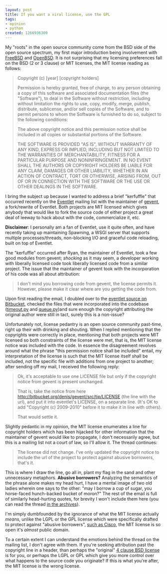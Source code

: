 ```yaml
--- 
layout: post
title: If you want a viral license, use the GPL
tags: 
- opinion
- python
created: 1266936300
---
```

My "roots" in the open source community come from the BSD side of the open source spectrum, my first major introduction being involvement with <a id="aptureLink_Z6pelwUEYA" href="http://en.wikipedia.org/wiki/FreeBSD">FreeBSD</a> and <a id="aptureLink_ZXZxVq5WFh" href="http://en.wikipedia.org/wiki/OpenBSD">OpenBSD</a>. It is not surprising that my licensing preferences fall on the BSD (2 or 3 clause) or MIT licenses, the MIT license reading as follows:<blockquote><p>Copyright (c) [year] [copyright holders]
<p>
Permission is hereby granted, free of charge, to any person obtaining a copy
of this software and associated documentation files (the "Software"), to deal
in the Software without restriction, including without limitation the rights
to use, copy, modify, merge, publish, distribute, sublicense, and/or sell
copies of the Software, and to permit persons to whom the Software is
furnished to do so, subject to the following conditions:
<p>
The above copyright notice and this permission notice shall be included in
all copies or substantial portions of the Software.
<p>
THE SOFTWARE IS PROVIDED "AS IS", WITHOUT WARRANTY OF ANY KIND, EXPRESS OR
IMPLIED, INCLUDING BUT NOT LIMITED TO THE WARRANTIES OF MERCHANTABILITY,
FITNESS FOR A PARTICULAR PURPOSE AND NONINFRINGEMENT. IN NO EVENT SHALL THE
AUTHORS OR COPYRIGHT HOLDERS BE LIABLE FOR ANY CLAIM, DAMAGES OR OTHER
LIABILITY, WHETHER IN AN ACTION OF CONTRACT, TORT OR OTHERWISE, ARISING FROM,
OUT OF OR IN CONNECTION WITH THE SOFTWARE OR THE USE OR OTHER DEALINGS IN
THE SOFTWARE.</blockquote>

I bring the subject up because I wanted to address a brief "kerfuffle" that occurred recently on the <a id="aptureLink_0mMM3DzSHh" href="http://eventlet.net/">Eventlet</a> mailing list with the maintainer of <a id="aptureLink_BWth7wZxHe" href="http://www.gevent.org/">gevent</a>, a fork/rewrite of Eventlet. Both projects are MIT licensed which gives anybody that would like to fork the source code of either project a great deal of leeway to hack about with the code, commercialize it, etc.
<!--break-->
**Disclaimer**: I personally am a fan of Eventlet, use it quite often, and have recently taking up maintaining Spawning, a WSGI server that supports multiple processes/threads, non-blocking I/O and graceful code reloading, built on top of Eventlet.

The "kerfuffle" occurred after Ryan, the maintainer of Eventlet, took a few good modules from gevent; *shocking* as it may seem, a developer working with liberally licensed code took liberally licensed code from a similar project. The issue that the maintainer of gevent took with the incorporation of his code was all about attribution:

> I don't mind you borrowing code from gevent, the license permits it. However, please make it clear where are you getting the code from.

Upon first reading the email, I doubled over to the [eventlet source on Bitbucket](http://bitbucket.org/which_linden/eventlet/), checked the files that were incorporated into the codebase ([timeout.py](http://bitbucket.org/which_linden/eventlet/src/tip/eventlet/timeout.py) and [queue.py](http://bitbucket.org/which_linden/eventlet/src/tip/eventlet/queue.py))and sure enough the copyright attributing the original author were still in tact, surely this is a non-issue?

Unfortunately not, license pedantry is an open source community past-time, right up their with drinking and shouting. When I replied mentioning that the copyrights were correctly in place, mentioning that both projects were MIT licensed so both constraints of the license were met, that is, the MIT license notice was included with the code. In essence the disagreement revolves around what the phrase "this permission notice shall be included" entail, my interpretation of the license is such that the MIT license itself shall be included, not the specific file with additions from one project to another; after sending off my mail, I received the following reply:

> Ok, it's acceptable to use one LICENSE file but only if the copyright notice from gevent is present unchanged.
> 
> That is, take the notice from here http://bitbucket.org/denis/gevent/src/tip/LICENSE (the line with the url), and put it into eventlet's LICENSE, on a separate line. (It's OK to add "Copyright (c) 2009-2010" before it to make it in line with others).
> 
> That would settle it.

Slightly pedantic in my opinion, the MIT license enumerates a line for copyright holders which has been hijacked for other information that the maintainer of gevent would like to propagate, I don't necessarily agree, but this is a mailing list not a court of law, so I'll allow it. The thread continues:

> The license did not change. I've only updated the copyright notice to include the url of the project to protect against abusive borrowers, that's it.

This is where I draw the line, go all in, plant my flag in the sand and other unnecessary metaphors. **Abusive borrowers?** Analyzing the semantics of the phrase alone makes my head hurt, I have a mental image of two old ladies wherein one says to the other: "may I borrow a cup of sugar, you horse-faced hunch-backed bucket of moron?" The rest of the email is full of similarly head-hurting quotes, for brevity I won't include them here (you can read the thread [in the archives](https://lists.secondlife.com/pipermail/eventletdev/2010-February/000731.html)).

I'm simply dumbfounded by the ignorance of what the MIT license actually *means*, unlike the LGPL or the GPL license which were specifically drafted to protect against "abusive borrowers", <a id="aptureLink_grMTA0vhuq" href="http://lwn.net/Articles/51570/">such as Cisco</a>, the MIT license is so open it's *almost* public domain. 

To a certain extent I can understand the emotions behind the thread on the mailing list, I don't agree with them. If you're seeking attribution past the copyright line in a header, than perhaps the "original" [4 clause BSD license](http://en.wikipedia.org/wiki/BSD_licenses#4-clause_license_.28original_.22BSD_License.22.29) is for you, or perhaps the LGPL or GPL which give you more control over what happens to the source code you originate? If this is what you're after, the MIT license is the wrong license.
